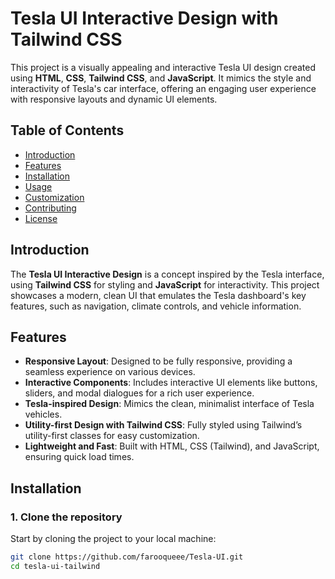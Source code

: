 # Tesla UI Interactive Design with Tailwind CSS

This project is a visually appealing and interactive Tesla UI design created using **HTML**, **CSS**, **Tailwind CSS**, and **JavaScript**. It mimics the style and interactivity of Tesla's car interface, offering an engaging user experience with responsive layouts and dynamic UI elements.

## Table of Contents
- [Introduction](#introduction)
- [Features](#features)
- [Installation](#installation)
- [Usage](#usage)
- [Customization](#customization)
- [Contributing](#contributing)
- [License](#license)

## Introduction
The **Tesla UI Interactive Design** is a concept inspired by the Tesla interface, using **Tailwind CSS** for styling and **JavaScript** for interactivity. This project showcases a modern, clean UI that emulates the Tesla dashboard's key features, such as navigation, climate controls, and vehicle information.

## Features
- **Responsive Layout**: Designed to be fully responsive, providing a seamless experience on various devices.
- **Interactive Components**: Includes interactive UI elements like buttons, sliders, and modal dialogues for a rich user experience.
- **Tesla-inspired Design**: Mimics the clean, minimalist interface of Tesla vehicles.
- **Utility-first Design with Tailwind CSS**: Fully styled using Tailwind’s utility-first classes for easy customization.
- **Lightweight and Fast**: Built with HTML, CSS (Tailwind), and JavaScript, ensuring quick load times.

## Installation

### 1. Clone the repository
Start by cloning the project to your local machine:

```bash
git clone https://github.com/farooqueee/Tesla-UI.git
cd tesla-ui-tailwind

